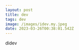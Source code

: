 ```yaml
---
layout: post
title: dev
tags: dev
image: /images/idev.my.jpeg
date: 2023-03-26T00:38:01.542Z
---
```

didev